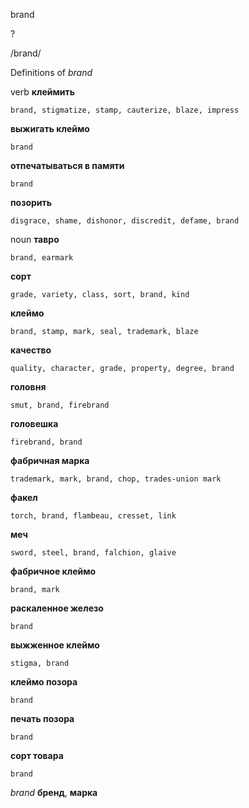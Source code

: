 brand

?

/brand/

Definitions of _brand_

verb
**клеймить**

    brand, stigmatize, stamp, cauterize, blaze, impress
**выжигать клеймо**

    brand
**отпечатываться в памяти**

    brand
**позорить**

    disgrace, shame, dishonor, discredit, defame, brand

noun
**тавро**

    brand, earmark
**сорт**

    grade, variety, class, sort, brand, kind
**клеймо**

    brand, stamp, mark, seal, trademark, blaze
**качество**

    quality, character, grade, property, degree, brand
**головня**

    smut, brand, firebrand
**головешка**

    firebrand, brand
**фабричная марка**

    trademark, mark, brand, chop, trades-union mark
**факел**

    torch, brand, flambeau, cresset, link
**меч**

    sword, steel, brand, falchion, glaive
**фабричное клеймо**

    brand, mark
**раскаленное железо**

    brand
**выжженное клеймо**

    stigma, brand
**клеймо позора**

    brand
**печать позора**

    brand
**сорт товара**

    brand

_brand_
**бренд**, **марка**